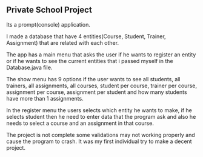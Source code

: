 ## Private School Project

Its a prompt(console) application.

I made a database that have 4 entities(Course, Student, Trainer, Assignment) that are related with each other.


The app has a main menu that asks the user if he wants to register an entity or if he wants to see the current entities that i passed myself in the Database.java file.

 The show menu has 9 options if the user wants to see all students, all trainers, all assignments, all courses, student per course, trainer per course, assignment per course, assignment per student and how many students have more than 1 assignments.

In the register menu the users selects which entity he wants to make, if he selects student then he need to enter data that the program ask and also he needs to select a course and an assignment in that course.

The project is not complete some validations may not working properly and cause the program to crash. It was my first individual try to make a decent project.
